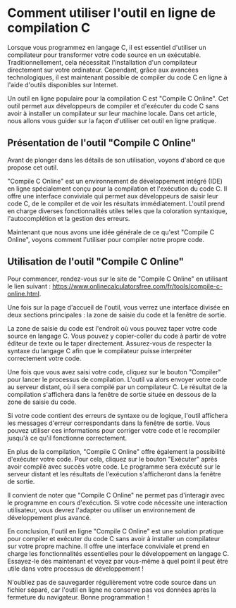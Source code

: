 Comment utiliser l'outil en ligne de compilation C
==================================================

Lorsque vous programmez en langage C, il est essentiel d'utiliser un compilateur pour transformer votre code source en un exécutable. Traditionnellement, cela nécessitait l'installation d'un compilateur directement sur votre ordinateur. Cependant, grâce aux avancées technologiques, il est maintenant possible de compiler du code C en ligne à l'aide d'outils disponibles sur Internet.

Un outil en ligne populaire pour la compilation C est "Compile C Online". Cet outil permet aux développeurs de compiler et d'exécuter du code C sans avoir à installer un compilateur sur leur machine locale. Dans cet article, nous allons vous guider sur la façon d'utiliser cet outil en ligne pratique.

Présentation de l'outil "Compile C Online"
------------------------------------------

Avant de plonger dans les détails de son utilisation, voyons d'abord ce que propose cet outil.

"Compile C Online" est un environnement de développement intégré (IDE) en ligne spécialement conçu pour la compilation et l'exécution du code C. Il offre une interface conviviale qui permet aux développeurs de saisir leur code C, de le compiler et de voir les résultats immédiatement. L'outil prend en charge diverses fonctionnalités utiles telles que la coloration syntaxique, l'autocomplétion et la gestion des erreurs.

Maintenant que nous avons une idée générale de ce qu'est "Compile C Online", voyons comment l'utiliser pour compiler notre propre code.

Utilisation de l'outil "Compile C Online"
-----------------------------------------

Pour commencer, rendez-vous sur le site de "Compile C Online" en utilisant le lien suivant : <https://www.onlinecalculatorsfree.com/fr/tools/compile-c-online.html>.

Une fois sur la page d'accueil de l'outil, vous verrez une interface divisée en deux sections principales : la zone de saisie du code et la fenêtre de sortie.

La zone de saisie du code est l'endroit où vous pouvez taper votre code source en langage C. Vous pouvez y copier-coller du code à partir de votre éditeur de texte ou le taper directement. Assurez-vous de respecter la syntaxe du langage C afin que le compilateur puisse interpréter correctement votre code.

Une fois que vous avez saisi votre code, cliquez sur le bouton "Compiler" pour lancer le processus de compilation. L'outil va alors envoyer votre code au serveur distant, où il sera compilé par un compilateur C. Le résultat de la compilation s'affichera dans la fenêtre de sortie située en dessous de la zone de saisie du code.

Si votre code contient des erreurs de syntaxe ou de logique, l'outil affichera les messages d'erreur correspondants dans la fenêtre de sortie. Vous pouvez utiliser ces informations pour corriger votre code et le recompiler jusqu'à ce qu'il fonctionne correctement.

En plus de la compilation, "Compile C Online" offre également la possibilité d'exécuter votre code. Pour cela, cliquez sur le bouton "Exécuter" après avoir compilé avec succès votre code. Le programme sera exécuté sur le serveur distant et les résultats de l'exécution s'afficheront dans la fenêtre de sortie.

Il convient de noter que "Compile C Online" ne permet pas d'interagir avec le programme en cours d'exécution. Si votre code nécessite une interaction utilisateur, vous devrez l'adapter ou utiliser un environnement de développement plus avancé.

En conclusion, l'outil en ligne "Compile C Online" est une solution pratique pour compiler et exécuter du code C sans avoir à installer un compilateur sur votre propre machine. Il offre une interface conviviale et prend en charge les fonctionnalités essentielles pour le développement en langage C. Essayez-le dès maintenant et voyez par vous-même à quel point il peut être utile dans votre processus de développement !

N'oubliez pas de sauvegarder régulièrement votre code source dans un fichier séparé, car l'outil en ligne ne conserve pas vos données après la fermeture du navigateur. Bonne programmation !